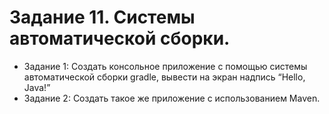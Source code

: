 # Задание 11. Системы автоматической сборки.
* Задание 1: Создать консольное приложение с помощью системы автоматической сборки gradle, вывести на экран надпись “Hello, Java!”
* Задание 2: Создать такое же приложение с использованием Maven.
